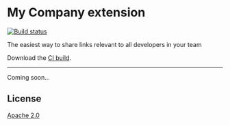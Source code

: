 # My Company extension

[![Build status](https://ci.appveyor.com/api/projects/status/t0a6fk2w5gxw5vx2?svg=true)](https://ci.appveyor.com/project/madskristensen/mycompany)

The easiest way to share links relevant to all developers in your team

Download the [CI build](https://www.vsixgallery.com/extension/61a7ba6e-0cd8-4912-a6c0-ff3f86d79c2e).

-----------------------------------------

Coming soon...

## License
[Apache 2.0](LICENSE)